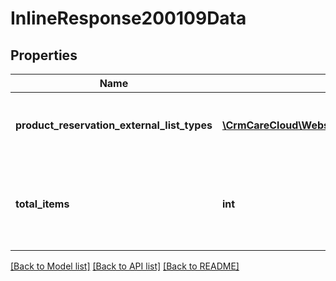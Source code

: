 # InlineResponse200109Data

## Properties
Name | Type | Description | Notes
------------ | ------------- | ------------- | -------------
**product_reservation_external_list_types** | [**\CrmCareCloud\Webservice\RestApi\Client\Model\ProductReservationExternalListType[]**](ProductReservationExternalListType.md) | List of the product reservation external list types. | [optional] 
**total_items** | **int** | The number of all found product reservation external list types. | [optional] 

[[Back to Model list]](../../README.md#documentation-for-models) [[Back to API list]](../../README.md#documentation-for-api-endpoints) [[Back to README]](../../README.md)

